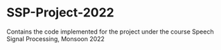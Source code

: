 # SSP-Project-2022
Contains the code implemented for the project under the course Speech Signal Processing, Monsoon 2022
